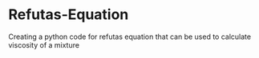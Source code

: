 # Refutas-Equation
Creating a python code for refutas equation that can be used to calculate viscosity of a mixture
